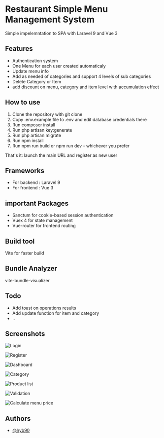 
# Restaurant Simple Menu Management System

Simple impelemntation to SPA with Laravel 9 and Vue 3

## Features

* Authentication system 
* One Menu for each user created automaticaly 
* Update menu info 
* Add as needed of categories and support 4 levels of sub categories
* Delete Category or Item
* add discount on menu, category and item level with accumulation effect 

## How to use
1. Clone the repository with git clone
2. Copy .env.example file to .env and edit database credentials there
3. Run composer install
4. Run php artisan key:generate
5. Run php artisan migrate
6. Run npm install
7. Run npm run build or npm run dev - whichever you prefer

That's it: launch the main URL and register as new user

## Frameworks
* For backend : Laravel 9
* For frontend : Vue 3

## important Packages
* Sanctum for cookie-based session authentication
* Vuex 4 for state management 
* Vue-router for frontend routing

## Build tool
Vite for faster build 

## Bundle Analyzer 
vite-bundle-visualizer

## Todo
* Add toast on operations results
* Add update function for item and category
* ..

## Screenshots

![Login](https://i.ibb.co/23FBFdr/Screenshot-2023-02-19-at-2-18-27-PM.png)

![Register](https://i.ibb.co/Xy6XHmg/Screenshot-2023-02-19-at-3-45-31-PM.png)

![Dashboard](https://i.ibb.co/JpDcgMw/Screenshot-2023-02-19-at-2-22-31-PM.png)

![Category](https://i.ibb.co/YcP9P4M/Screenshot-2023-02-19-at-2-23-40-PM.png)

![Product list](https://i.ibb.co/y08dRDK/Screenshot-2023-02-19-at-2-24-31-PM.png)

![Validation](https://i.ibb.co/6ns9Pb8/Screenshot-2023-02-19-at-2-25-02-PM.png)

![Calculate menu price](https://i.ibb.co/SVbyr7r/Screenshot-2023-02-19-at-2-25-30-PM.png)


## Authors

- [@hyb90](https://github.com/hyb90)